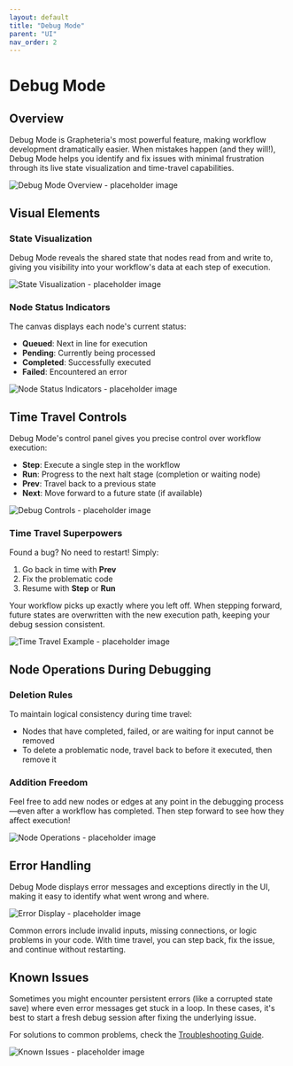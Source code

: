 ```yaml
---
layout: default
title: "Debug Mode"
parent: "UI"
nav_order: 2
---
```


# Debug Mode

## Overview
Debug Mode is Grapheteria's most powerful feature, making workflow development dramatically easier. When mistakes happen (and they will!), Debug Mode helps you identify and fix issues with minimal frustration through its live state visualization and time-travel capabilities.

![Debug Mode Overview - placeholder image]()

## Visual Elements

### State Visualization
Debug Mode reveals the shared state that nodes read from and write to, giving you visibility into your workflow's data at each step of execution.

![State Visualization - placeholder image]()

### Node Status Indicators
The canvas displays each node's current status:
- **Queued**: Next in line for execution
- **Pending**: Currently being processed
- **Completed**: Successfully executed
- **Failed**: Encountered an error

![Node Status Indicators - placeholder image]()

## Time Travel Controls

Debug Mode's control panel gives you precise control over workflow execution:

- **Step**: Execute a single step in the workflow
- **Run**: Progress to the next halt stage (completion or waiting node)
- **Prev**: Travel back to a previous state
- **Next**: Move forward to a future state (if available)

![Debug Controls - placeholder image]()

### Time Travel Superpowers
Found a bug? No need to restart! Simply:
1. Go back in time with **Prev**
2. Fix the problematic code
3. Resume with **Step** or **Run**

Your workflow picks up exactly where you left off. When stepping forward, future states are overwritten with the new execution path, keeping your debug session consistent.

![Time Travel Example - placeholder image]()

## Node Operations During Debugging

### Deletion Rules
To maintain logical consistency during time travel:
- Nodes that have completed, failed, or are waiting for input cannot be removed
- To delete a problematic node, travel back to before it executed, then remove it

### Addition Freedom
Feel free to add new nodes or edges at any point in the debugging process—even after a workflow has completed. Then step forward to see how they affect execution!

![Node Operations - placeholder image]()

## Error Handling

Debug Mode displays error messages and exceptions directly in the UI, making it easy to identify what went wrong and where.

![Error Display - placeholder image]()

Common errors include invalid inputs, missing connections, or logic problems in your code. With time travel, you can step back, fix the issue, and continue without restarting.

## Known Issues

Sometimes you might encounter persistent errors (like a corrupted state save) where even error messages get stuck in a loop. In these cases, it's best to start a fresh debug session after fixing the underlying issue.

For solutions to common problems, check the [Troubleshooting Guide](../Troubleshooting.md).

![Known Issues - placeholder image]()
